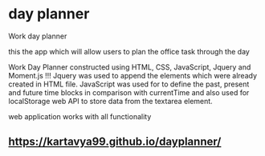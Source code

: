 # day planner
Work day planner

this the app which will allow users to plan the office task through the day

Work Day Planner constructed using HTML, CSS, JavaScript, Jquery and Moment.js !!!
Jquery was used to append the elements which were already created in HTML file.
JavaScript was used for to define the past, present and future time blocks in comparison with currentTime and also used for localStorage web API to store data from the textarea element.

web application works with all functionality 

## https://kartavya99.github.io/dayplanner/
